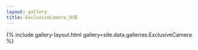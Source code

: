 ```yaml
---
layout: gallery
title: ExclusiveCamera_孙芮
---
```


{% include gallery-layout.html gallery=site.data.galleries.ExclusiveCamera %}
